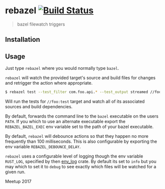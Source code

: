 # rebazel [![Build Status](https://travis-ci.org/meetup/rebazel.svg?branch=master)](https://travis-ci.org/meetup/rebazel)

> bazel filewatch triggers

## Installation

## Usage

Just type `rebazel` where you would normally type `bazel`.

`rebazel` will watch the provided target's source and build files for changes and retrigger the action where appropriate.

```bash
$ rebazel test --test_filter com.foo.api.* --test_output streamed //foo:test
```

Will run the tests for `//foo:test` target and watch all of its associated sources and build dependencies.

By default, forwards the command line to the `bazel` executable on the users `PATH`. If you which to use an alternate
executable export the `REBAZEL_BAZEL_EXEC` env variable set to the path of your bazel executable.

By default, `rebazel` will debounce actions so that they happen no more frequently than 100 milliseconds. This is also configurable by
exporting the env variable `REBAZEL_DEBOUNCE_DELAY`.

`rebazel` uses a configurable level of logging though the env variable `RUST_LOG`, specified by then [env_log](https://doc.rust-lang.org/log/env_logger/#enabling-logging) crate. By default its set to `info` but you may which to set it to `debug`
to see exactly which files will be watched for a given run.

Meetup 2017
